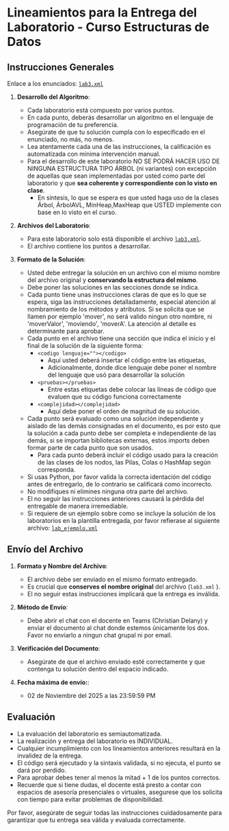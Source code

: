 # Lineamientos para la Entrega del Laboratorio - Curso Estructuras de Datos

## Instrucciones Generales

Enlace a los enunciados: [`lab3.xml`](https://github.com/IUSH-DS-202502/recursos-clase/blob/main/Laboratorios/lab3/lab3.xml)

1. **Desarrollo del Algoritmo**:
   - Cada laboratorio está compuesto por varios puntos.
   - En cada punto, deberás desarrollar un algoritmo en el lenguaje de programación de tu preferencia.
   - Asegúrate de que tu solución cumpla con lo especificado en el enunciado, no más, no menos.
   - Lea atentamente cada una de las instrucciones, la calificación es automatizada con mínima intervención manual.
   - Para el desarrollo de este laboratorio NO SE PODRÁ HACER USO DE NINGUNA ESTRUCTURA TIPO ÁRBOL (ni variantes) con excepción de aquellas que sean implementadas por usted como parte del laboratorio y que **sea coherente y correspondiente con lo visto en clase**.
     - En síntesis, lo que se espera es que usted haga uso de la clases Árbol, ÁrbolAVL, MinHeap,MaxHeap que USTED implemente con base en lo visto en el curso.

2. **Archivos del Laboratorio**:
   - Para este laboratorio solo está disponible el archivo [`lab3.xml`](https://github.com/IUSH-DS-202502/recursos-clase/blob/main/Laboratorios/lab3/lab3.xml).
   - El archivo contiene los puntos a desarrollar.

3. **Formato de la Solución**:
   - Usted debe entregar la solución en un archivo con el mismo nombre del archivo original y **conservando la estructura del mismo**. 
   - Debe poner las soluciones en las secciones donde se indica.
   - Cada punto tiene unas instrucciones claras de que es lo que se espera, siga las instrucciones detalladamente, especial atención al nombramiento de los métodos y atributos. Si se solicita que se llamen por ejemplo 'mover', no será valido ningun otro nombre, ni 'moverValor', 'moviendo', 'moverA'. La atención al detalle es determinante para aprobar. 
   - Cada punto en el archivo tiene una sección que indica el inicio y el final de la solución de la siguiente forma:
     - `<codigo lenguaje=""></codigo>`
       - Aquí usted deberá insertar el código entre las etiquetas, 
       - Adicionalmente, donde dice lenguaje debe poner el nombre del lenguaje que usó para desarrollar la solución
     - `<pruebas></pruebas>`
       - Entre estas etiquetas debe colocar las líneas de código que evaluen que su código funciona correctamente
     - `<complejidad></complejidad>`
       - Aquí debe poner el orden de magnitud de su solución.
   - Cada punto será evaluado como una solución independiente y aislado de las demás consignadas en el documento, es por esto que la solución a cada punto debe ser completa e independiente de las demás, si se importan bibliotecas externas, estos imports deben formar parte de cada punto que son usados.
     - Para cada punto deberá incluir el código usado para la creación de las clases de los nodos, las Pilas, Colas o HashMap según corresponda.
   - Si usas Python, por favor valida la correcta identación del código antes de entregarlo, de lo contrario se calificará como incorrecto.
   - No modifiques ni elimines ninguna otra parte del archivo.
   - El no seguir las instrucciones anteriores causará la pérdida del entregable de manera irremediable.
   - Si requiere de un ejemplo sobre como se incluye la solución de los laboratorios en la plantilla entregada, por favor refierase al siguiente archivo: [`lab_ejemplo.xml`](https://github.com/IUSH-DS-202502/recursos-clase/blob/main/Laboratorios/lab_ejemplo.xml)

## Envío del Archivo

1. **Formato y Nombre del Archivo**:
   - El archivo debe ser enviado en el mismo formato entregado.
   - Es crucial que **conserves el nombre original** del archivo (`lab3.xml` ).
   - El no seguir estas instrucciones implicará que la entrega es inválida.

2. **Método de Envío**:
   - Debe abrir el chat con el docente en Teams (Christian Delany) y enviar el documento al chat donde estemos únicamente los dos. Favor no enviarlo a ningun chat grupal ni por email.

3. **Verificación del Documento**:
   - Asegúrate de que el archivo enviado esté correctamente y que contenga tu solución dentro del espacio indicado.

4. **Fecha máxima de envío:**:
   - 02 de Noviembre del 2025 a las 23:59:59 PM

## Evaluación

- La evaluación del laboratorio es semiautomatizada.
- La realización y entrega del laboratorio es INDIVIDUAL.
- Cualquier incumplimiento con los lineamientos anteriores resultará en la invalidez de la entrega.
- El código será ejecutado y la sintaxis validada, si no ejecuta, el punto se dará por perdido.
- Para aprobar debes tener al menos la mitad + 1 de los puntos correctos.
- Recuerde que si tiene dudas, el docente está presto a contar con espacios de asesoría presenciales o virtuales, asegurese que los solicita con tiempo para evitar problemas de disponibilidad.

Por favor, asegúrate de seguir todas las instrucciones cuidadosamente para garantizar que tu entrega sea válida y evaluada correctamente.